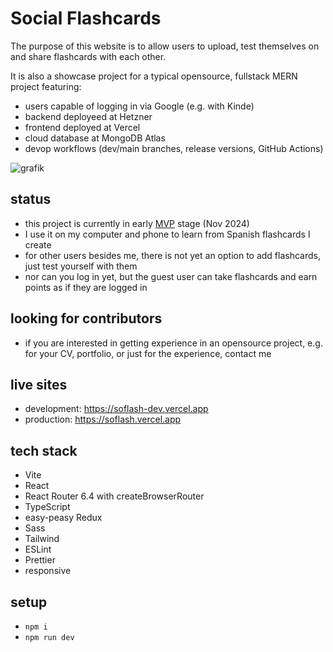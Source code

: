 # Social Flashcards

The purpose of this website is to allow users to upload, test themselves on and share flashcards with each other.

It is also a showcase project for a typical opensource, fullstack MERN project featuring:

- users capable of logging in via Google (e.g. with Kinde)
- backend deployeed at Hetzner
- frontend deployed at Vercel
- cloud database at MongoDB Atlas
- devop workflows (dev/main branches, release versions, GitHub Actions)

![grafik](https://github.com/user-attachments/assets/a8ad0f7c-57b5-45e9-9d5b-47dd19e84259)

## status

- this project is currently in early [MVP](https://en.wikipedia.org/wiki/Minimum_viable_product) stage (Nov 2024)
- I use it on my computer and phone to learn from Spanish flashcards I create
- for other users besides me, there is not yet an option to add flashcards, just test yourself with them
- nor can you log in yet, but the guest user can take flashcards and earn points as if they are logged in

## looking for contributors

- if you are interested in getting experience in an opensource project, e.g. for your CV, portfolio, or just for the experience, contact me

## live sites

- development: https://soflash-dev.vercel.app
- production: https://soflash.vercel.app

## tech stack

-   Vite
-   React
-   React Router 6.4 with createBrowserRouter
-   TypeScript
-   easy-peasy Redux
-   Sass
-   Tailwind
-   ESLint
-   Prettier
-   responsive

## setup

-   `npm i`
-   `npm run dev`
